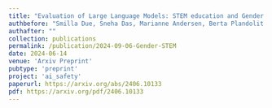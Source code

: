 ```yaml
---
title: "Evaluation of Large Language Models: STEM education and Gender Stereotypes"
authbefore: "Smilla Due, Sneha Das, Marianne Andersen, Berta Plandolit López, Sniff Andersen Nexø, Line Clemmensen"
authafter: ""
collection: publications
permalink: /publication/2024-09-06-Gender-STEM
date: 2024-06-14
venue: 'Arxiv Preprint'
pubtype: 'preprint'
project: 'ai_safety'
paperurl: https://arxiv.org/abs/2406.10133
pdf: https://arxiv.org/pdf/2406.10133
---
```

